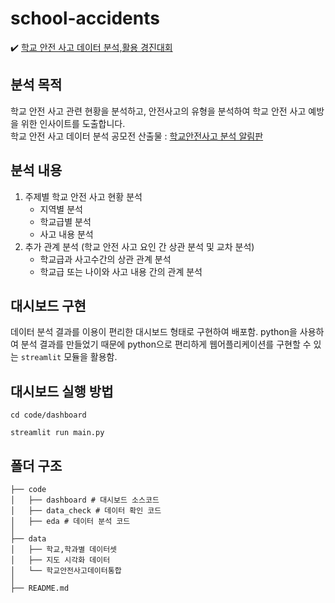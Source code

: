 # school-accidents
✔️ [학교 안전 사고 데이터 분석,활용 경진대회](https://www.xn--289axkt9l0mao04fs9c7wrl7hfxc.com/)

## 분석 목적

학교 안전 사고 관련 현황을 분석하고, 안전사고의 유형을 분석하여 학교 안전 사고 예방을 위한 인사이트를 도출합니다.<br>
학교 안전 사고 데이터 분석 공모전 산출물 : [학교안전사고 분석 알림판](https://school-accidents-data-analysis.streamlit.app/)

## 분석 내용
1. 주제별 학교 안전 사고 현황 분석
   - 지역별 분석
   - 학교급별 분석
   - 사고 내용 분석
2. 추가 관계 분석 (학교 안전 사고 요인 간 상관 분석 및 교차 분석)
   - 학교급과 사고수간의 상관 관계 분석
   - 학교급 또는 나이와 사고 내용 간의 관계 분석

## 대시보드 구현
데이터 분석 결과를 이용이 편리한 대시보드 형태로 구현하여 배포함.
python을 사용하여 분석 결과를 만들었기 때문에 python으로 편리하게 웹어플리케이션를 구현할 수 있는 `streamlit` 모듈을 활용함.

## 대시보드 실행 방법

```
cd code/dashboard
```

```
streamlit run main.py
```

   
## 폴더 구조

```
├── code
│   ├── dashboard # 대시보드 소스코드
│   ├── data_check # 데이터 확인 코드
│   ├── eda # 데이터 분석 코드
│
├── data
│   ├── 학교,학과별 데이터셋
│   ├── 지도 시각화 데이터
│   └── 학교안전사고데이터통합
│
├── README.md
```
